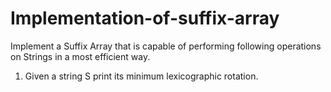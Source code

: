 # Implementation-of-suffix-array

Implement a Suffix Array that is capable of performing following operations on Strings in a
most efficient way.
1. Given a string S print its minimum lexicographic rotation.
